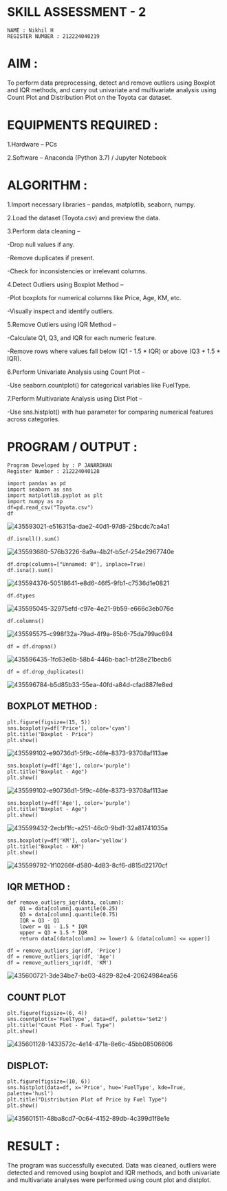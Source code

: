 # SKILL ASSESSMENT - 2
```
NAME : Nikhil H
REGISTER NUMBER : 212224040219
```

# AIM :
To perform data preprocessing, detect and remove outliers using Boxplot and IQR methods, and carry out univariate and multivariate analysis using Count Plot and Distribution Plot on the Toyota car dataset.

# EQUIPMENTS REQUIRED :
1.Hardware – PCs

2.Software – Anaconda (Python 3.7) / Jupyter Notebook

# ALGORITHM :
1.Import necessary libraries – pandas, matplotlib, seaborn, numpy.

2.Load the dataset (Toyota.csv) and preview the data.

3.Perform data cleaning –

-Drop null values if any.

-Remove duplicates if present.

-Check for inconsistencies or irrelevant columns.

4.Detect Outliers using Boxplot Method –

-Plot boxplots for numerical columns like Price, Age, KM, etc.

-Visually inspect and identify outliers.

5.Remove Outliers using IQR Method –

-Calculate Q1, Q3, and IQR for each numeric feature.

-Remove rows where values fall below (Q1 - 1.5 * IQR) or above (Q3 + 1.5 * IQR).

6.Perform Univariate Analysis using Count Plot –

-Use seaborn.countplot() for categorical variables like FuelType.

7.Perform Multivariate Analysis using Dist Plot –

-Use sns.histplot() with hue parameter for comparing numerical features across categories.

# PROGRAM / OUTPUT :
```
Program Developed by : P JANARDHAN
Register Number : 212224040128
```
```
import pandas as pd
import seaborn as sns
import matplotlib.pyplot as plt
import numpy as np
df=pd.read_csv("Toyota.csv")
df
```
![435593021-e516315a-dae2-40d1-97d8-25bcdc7ca4a1](https://github.com/user-attachments/assets/5bd374f5-1647-45e3-805d-c34c3dc72dbc)
```
df.isnull().sum()
```
![435593680-576b3226-8a9a-4b2f-b5cf-254e2967740e](https://github.com/user-attachments/assets/00281b3d-3fdb-4048-a9bd-b00dfeff1fc0)

```
df.drop(columns=["Unnamed: 0"], inplace=True)
df.isna().sum()
```
![435594376-50518641-e8d6-46f5-9fb1-c7536d1e0821](https://github.com/user-attachments/assets/310cdba5-585f-49f2-9bda-5a4916023421)

```
df.dtypes
```
![435595045-32975efd-c97e-4e21-9b59-e666c3eb076e](https://github.com/user-attachments/assets/a6200b58-286a-409c-99dd-be3edccb5204)
```
df.columns()
```
![435595575-c998f32a-79ad-4f9a-85b6-75da799ac694](https://github.com/user-attachments/assets/3e12eb36-3da1-492a-95ad-4c9bb8c7f80f)
```
df = df.dropna()
```
![435596435-1fc63e6b-58b4-446b-bac1-bf28e21becb6](https://github.com/user-attachments/assets/50684f7f-35cc-4dd7-8977-4b095bd7666f)

```
df = df.drop_duplicates()
```
![435596784-b5d85b33-55ea-40fd-a84d-cfad887fe8ed](https://github.com/user-attachments/assets/f01a275e-f99a-49e7-8e03-5a6bbdcd6d3b)
## BOXPLOT METHOD :
```
plt.figure(figsize=(15, 5))
sns.boxplot(y=df['Price'], color='cyan')
plt.title("Boxplot - Price")
plt.show()
```
![435599102-e90736d1-5f9c-46fe-8373-93708af113ae](https://github.com/user-attachments/assets/b3e34e87-24fe-4cbb-8050-270484bb67c7)

```
sns.boxplot(y=df['Age'], color='purple')
plt.title("Boxplot - Age")
plt.show()
```
![435599102-e90736d1-5f9c-46fe-8373-93708af113ae](https://github.com/user-attachments/assets/aceb6a4c-b247-4cd1-b0c5-1d4ad65975a0)

```
sns.boxplot(y=df['Age'], color='purple')
plt.title("Boxplot - Age")
plt.show()
```
![435599432-2ecbf1fc-a251-46c0-9bd1-32a81741035a](https://github.com/user-attachments/assets/34770529-b79c-4043-ae28-2de0299e9669)

```
sns.boxplot(y=df['KM'], color='yellow')
plt.title("Boxplot - KM")
plt.show()
```
![435599792-1f10266f-d580-4d83-8cf6-d815d22170cf](https://github.com/user-attachments/assets/b0e39272-6eba-4d1d-bb16-830d585dd234)

## IQR METHOD :
```
def remove_outliers_iqr(data, column):
    Q1 = data[column].quantile(0.25)
    Q3 = data[column].quantile(0.75)
    IQR = Q3 - Q1
    lower = Q1 - 1.5 * IQR
    upper = Q3 + 1.5 * IQR
    return data[(data[column] >= lower) & (data[column] <= upper)]

df = remove_outliers_iqr(df, 'Price')
df = remove_outliers_iqr(df, 'Age')
df = remove_outliers_iqr(df, 'KM')
```
![435600721-3de34be7-be03-4829-82e4-20624984ea56](https://github.com/user-attachments/assets/722294e4-bce9-4e3b-8194-46c3856ee793)
## COUNT PLOT
```
plt.figure(figsize=(6, 4))
sns.countplot(x='FuelType', data=df, palette='Set2')
plt.title("Count Plot - Fuel Type")
plt.show()
```
![435601128-1433572c-4e14-471a-8e6c-45bb08506606](https://github.com/user-attachments/assets/ee404d96-b60a-41d1-86a1-30a77c7f6726)

## DISPLOT:
```
plt.figure(figsize=(10, 6))
sns.histplot(data=df, x='Price', hue='FuelType', kde=True, palette='husl')
plt.title("Distribution Plot of Price by Fuel Type")
plt.show()
```
![435601511-48ba8cd7-0c64-4152-89db-4c399d1f8e1e](https://github.com/user-attachments/assets/a405033e-c4cb-4e51-a2b5-176266ef3bdf)

# RESULT :

The program was successfully executed. Data was cleaned, outliers were detected and removed using boxplot and IQR methods, and both univariate and multivariate analyses were performed using count plot and distplot.
